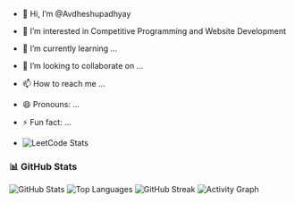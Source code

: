 - 👋 Hi, I’m @Avdheshupadhyay
- 👀 I’m interested in Competitive Programming and Website Development
- 🌱 I’m currently learning ...
- 💞️ I’m looking to collaborate on ...
- 📫 How to reach me ...
- 😄 Pronouns: ...
- ⚡ Fun fact: ...

- ![LeetCode Stats](https://leetcard.jacoblin.cool/itz_Avdhesh?theme=light&font=Karma&ext=activity)

### 📊 GitHub Stats
![GitHub Stats](https://github-readme-stats.vercel.app/api?username=Avdheshupadhyay&show_icons=true&theme=radical)
![Top Languages](https://github-readme-stats.vercel.app/api/top-langs/?username=Avdheshupadhyay&layout=compact&theme=radical)
![GitHub Streak](https://github-readme-streak-stats.herokuapp.com/?user=Avdheshupadhyay&theme=radical)
![Activity Graph](https://github-readme-activity-graph.cyclic.app/graph?username=Avdheshupadhyay&theme=github)




<!---
Avdheshupadhyay/Avdheshupadhyay is a ✨ special ✨ repository because its `README.md` (this file) appears on your GitHub profile.
You can click the Preview link to take a look at your changes.
--->
